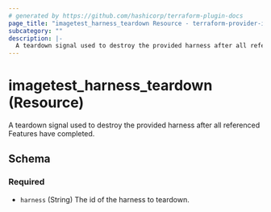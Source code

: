 ```yaml
---
# generated by https://github.com/hashicorp/terraform-plugin-docs
page_title: "imagetest_harness_teardown Resource - terraform-provider-imagetest"
subcategory: ""
description: |-
  A teardown signal used to destroy the provided harness after all referenced Features have completed.
---
```


# imagetest_harness_teardown (Resource)

A teardown signal used to destroy the provided harness after all referenced Features have completed.



<!-- schema generated by tfplugindocs -->
## Schema

### Required

- `harness` (String) The id of the harness to teardown.
